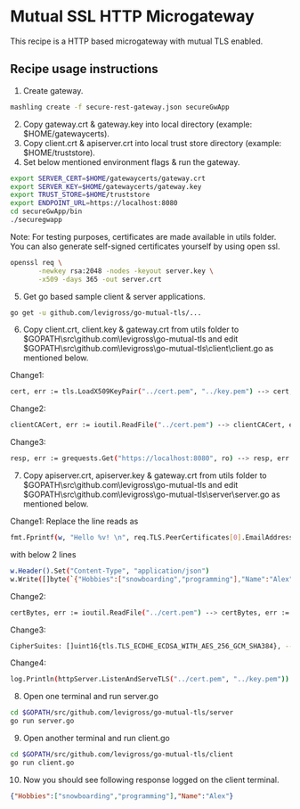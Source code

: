 # Mutual SSL HTTP Microgateway
This recipe is a HTTP based microgateway with mutual TLS enabled.

## Recipe usage instructions

1. Create gateway.
```bash
mashling create -f secure-rest-gateway.json secureGwApp
```

2. Copy gateway.crt & gateway.key into local directory (example: $HOME/gatewaycerts).<br>
3. Copy client.crt & apiserver.crt into local trust store directory (example: $HOME/truststore).<br>
4. Set below mentioned environment flags & run the gateway.

```bash
export SERVER_CERT=$HOME/gatewaycerts/gateway.crt
export SERVER_KEY=$HOME/gatewaycerts/gateway.key
export TRUST_STORE=$HOME/truststore
export ENDPOINT_URL=https://localhost:8080
cd secureGwApp/bin
./securegwapp
```

Note: For testing purposes, certificates are made available in utils folder. You can also generate self-signed certificates yourself by using open ssl.
```bash
openssl req \
       -newkey rsa:2048 -nodes -keyout server.key \
       -x509 -days 365 -out server.crt
```

5. Get go based sample client & server applications.

```bash
go get -u github.com/levigross/go-mutual-tls/...
```

6. Copy client.crt, client.key & gateway.crt from utils folder to $GOPATH\src\github.com\levigross\go-mutual-tls and edit $GOPATH\src\github.com\levigross\go-mutual-tls\client\client.go as mentioned below.<br>

Change1:
```bash
cert, err := tls.LoadX509KeyPair("../cert.pem", "../key.pem") --> cert, err := tls.LoadX509KeyPair("../client.crt", "../client.key")
```

Change2:
```bash
clientCACert, err := ioutil.ReadFile("../cert.pem") --> clientCACert, err := ioutil.ReadFile("../gateway.crt")
```
Change3:
```bash
resp, err := grequests.Get("https://localhost:8080", ro) --> resp, err := grequests.Get("https://localhost:9098/pets/25", ro)
```

7. Copy apiserver.crt, apiserver.key & gateway.crt from utils folder to $GOPATH\src\github.com\levigross\go-mutual-tls and edit $GOPATH\src\github.com\levigross\go-mutual-tls\server\server.go as mentioned below.<br>

Change1:
Replace the line reads as
```bash
fmt.Fprintf(w, "Hello %v! \n", req.TLS.PeerCertificates[0].EmailAddresses[0])
```
with below 2 lines
```bash
w.Header().Set("Content-Type", "application/json")
w.Write([]byte(`{"Hobbies":["snowboarding","programming"],"Name":"Alex"}`))
```

Change2:
```bash
certBytes, err := ioutil.ReadFile("../cert.pem") --> certBytes, err := ioutil.ReadFile("../gateway.crt")
```

Change3:
```bash
CipherSuites: []uint16{tls.TLS_ECDHE_ECDSA_WITH_AES_256_GCM_SHA384}, --> CipherSuites: []uint16{tls.TLS_ECDHE_ECDSA_WITH_AES_256_GCM_SHA384, tls.TLS_ECDHE_RSA_WITH_AES_128_GCM_SHA256},
```

Change4:
```bash
log.Println(httpServer.ListenAndServeTLS("../cert.pem", "../key.pem")) --> log.Println(httpServer.ListenAndServeTLS("../apiserver.crt", "../apiserver.key"))
```

8. Open one terminal and run server.go<br>

```bash
cd $GOPATH/src/github.com/levigross/go-mutual-tls/server
go run server.go
```

9. Open another terminal and run client.go<br>
```bash
cd $GOPATH/src/github.com/levigross/go-mutual-tls/client
go run client.go
```
10. Now you should see following response logged on the client terminal.<br>

```json
{"Hobbies":["snowboarding","programming"],"Name":"Alex"}
```

